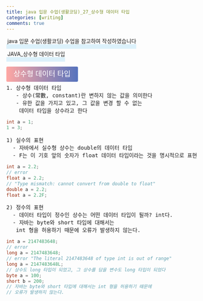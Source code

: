 ```yaml
---
title: java 입문 수업(생활코딩)_27_상수형 데이터 타입
categories: [writing] 
comments: true
---
```

<p><span style="border-bottom: 12px solid #dcf1fb; padding: 0 0 0 0.2em;">java 입문 수업(생활코딩) 수업을 참고하여 작성하였습니다</span></p>
<p><span style="border-bottom: 12px solid #dcf1fb; padding: 0 0 0 0.2em;">JAVA_상수형 데이터 타입</span></p>

<html lang="en">
<head>
    <meta charset="UTF-8">
    <title>정의</title>
</head>
<body>

<pre>
</pre>

<p><span style="background: linear-gradient(to right, #ffa7a3, #5673bd); padding: 0.43em 1em; font-size: 19px; border-radius: 3px; color: #ffffff;">상수형 데이터 타입</span></p>

<pre>
1. 상수형 데이터 타입
   - 상수(常數, constant)란 변하지 않는 값을 의미한다
   - 유한 값을 가지고 있고, 그 값을 변경 할 수 없는
    데이터 타입을 상수라고 한다
</pre>
</body>
</html>

```java
int a = 1;
1 = 3;
```
<pre>
1) 실수의 표현
  - 자바에서 실수형 상수는 double의 데이터 타입
  - F는 이 기호 앞의 숫자가 float 데이터 타입이라는 것을 명시적으로 표현하는 방법이다
</pre>

```java
int a = 2.2;
// error
float a = 2.2;
// "Type mismatch: cannot convert from double to float"
double a = 2.2;
float a = 2.2F;
```

<pre>
2) 정수의 표현
  - 데이터 타입이 정수인 상수는 어떤 데이터 타입이 될까? int다.
  - 자바는 byte와 short 타입에 대해서는 
   int 형을 허용하기 때문에 오류가 발생하지 않는다.
</pre>

```java
int a = 2147483648;
// error
long a = 2147483648;
// error "The literal 2147483648 of type int is out of range"
long a = 2147483648L;
// 상수도 long 타입이 되었고, 그 상수를 담을 변수도 long 타입이 되었다
byte a = 100;
short b = 200;
// 자바는 byte와 short 타입에 대해서는 int 형을 허용하기 때문에
// 오류가 발생하지 않는다.
```